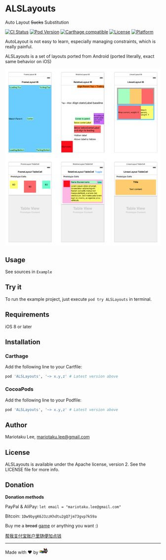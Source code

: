 # ALSLayouts

Auto Layout ~~Sucks~~ Substitution

[![CI Status](http://img.shields.io/travis/mariotaku/ALSLayouts.svg?style=flat)](https://travis-ci.org/mariotaku/ALSLayouts)
[![Pod Version](https://img.shields.io/cocoapods/v/ALSLayouts.svg?style=flat)](http://cocoapods.org/pods/ALSLayouts)
[![Carthage compatible](https://img.shields.io/badge/Carthage-compatible-4BC51D.svg?style=flat)](https://github.com/Carthage/Carthage)
[![License](https://img.shields.io/cocoapods/l/ALSLayouts.svg?style=flat)](http://cocoapods.org/pods/ALSLayouts)
[![Platform](https://img.shields.io/cocoapods/p/ALSLayouts.svg?style=flat)](http://cocoapods.org/pods/ALSLayouts)

AutoLayout is not easy to learn, especially managing constraints, which is really painful.

ALSLayouts is a set of layouts ported from Android (ported literally, exact same behavior on iOS)

![Showcase](Resources/6_layouts.png)

## Usage

See sources in `Example`

## Try it

To run the example project, just execute `pod try ALSLayouts` in terminal.

## Requirements

iOS 8 or later

## Installation

### Carthage

Add the following line to your Cartfile:

```ruby
pod 'ALSLayouts', '~> x.y,z' # Latest version above
```

### CocoaPods

Add the following line to your Podfile:

```ruby
pod 'ALSLayouts', '~> x.y,z' # Latest version above
```

## Author

Mariotaku Lee, mariotaku.lee@gmail.com

## License

ALSLayouts is available under the Apache license, version 2. See the LICENSE file for more info.


## Donation

**Donation methods**

PayPal & AliPay: `let email = "mariotaku.lee@gmail.com"`

Bitcoin: `1Dw9bygK6J3zzKhdtu2gQ7jm73gvp7k59a`

Buy me a ~~bread~~ [game](http://steamcommunity.com/id/mariotaku/wishlist) or anything you want :)

[帮我支付宝账户里随便加点钱](https://twitter.com/xmxsuperstar/status/724094631621750785)

---

Made with ❤️ by <a href="https://mariotaku.org/"><img src="Resources/nyan_sakamoto_icon.png" height="20"></a>
